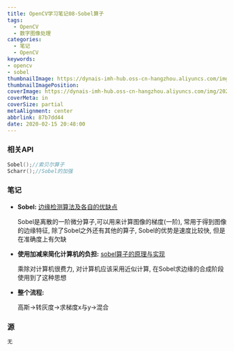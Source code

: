 ```yaml
---
title: OpenCV学习笔记08-Sobel算子
tags:
  - OpenCV
  - 数字图像处理
categories:
  - 笔记
  - OpenCV
keywords:
- opencv
- sobel
thumbnailImage: https://dynais-imh-hub.oss-cn-hangzhou.aliyuncs.com/img/20200724212717.png
thumbnailImagePosition: 
coverImage: https://dynais-imh-hub.oss-cn-hangzhou.aliyuncs.com/img/20200725004705.jpg
coverMeta: in
coverSize: partial
metaAlignment: center
abbrlink: 87b7dd44
date: 2020-02-15 20:48:00
---
```




### 相关API

```c++
Sobel();//索贝尔算子
Scharr();//Sobel的加强
```



### 笔记

- **Sobel:** [边缘检测算法及各自的优缺点](https://www.jianshu.com/p/2a06c68f6c14)

  Sobel是离散的一阶微分算子,可以用来计算图像的梯度(一阶), 常用于得到图像的边缘特征, 除了Sobel之外还有其他的算子, Sobel的优势是速度比较快, 但是在准确度上有欠缺



- **使用加减来简化计算机的负担:** [sobel算子的原理与实现](https://blog.csdn.net/qq_37124237/article/details/82183177)

  乘除对计算机很费力, 对计算机应该采用近似计算, 在Sobel求边缘的合成阶段使用到了这种思想



- **整个流程:**

   高斯->转灰度->求梯度x与y->混合
   
   <!-- more -->

### 源

```c++
无
```

